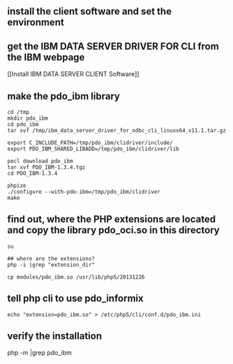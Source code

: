 ## install the client software and set the environment

## get the IBM DATA SERVER DRIVER FOR CLI from the IBM webpage
[[Install IBM DATA SERVER CLIENT Software]]

## make the pdo_ibm library
```
cd /tmp
mkdir pdo_ibm
cd pdo_ibm
tar xvf /tmp/ibm_data_server_driver_for_odbc_cli_linuxx64_v11.1.tar.gz

export C_INCLUDE_PATH=/tmp/pdo_ibm/clidriver/include/
export PDO_IBM_SHARED_LIBADD=/tmp/pdo_ibm/clidriver/lib

pecl download pdo_ibm
tar xvf PDO_IBM-1.3.4.tgz
cd PDO_IBM-1.3.4

phpize
./configure --with-pdo-ibm=/tmp/pdo_ibm/clidriver
make
```

## find out, where the PHP extensions are located and copy the library pdo_oci.so in this directory

```
su

## where are the extensions?
php -i |grep "extension_dir"

cp modules/pdo_ibm.so /usr/lib/php5/20131226
```

## tell php cli to use pdo_informix
```
echo "extension=pdo_ibm.so" > /etc/php5/cli/conf.d/pdo_ibm.ini
```

## verify the installation
php -m |grep pdo_ibm

